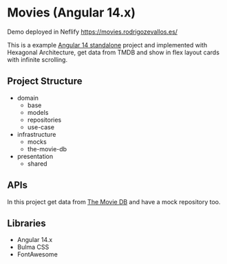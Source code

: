 # Movies (Angular 14.x)

Demo deployed in Neflify https://movies.rodrigozevallos.es/

This is a example [Angular 14 standalone](https://angular.io/guide/standalone-components) project and implemented with Hexagonal Architecture, get data from TMDB and show in flex layout cards with infinite scrolling.

## Project Structure

- domain
  - base
  - models
  - repositories
  - use-case
- infrastructure
  - mocks
  - the-movie-db
- presentation
  - shared

## APIs

In this project get data from [The Movie DB](https://www.themoviedb.org/) and have a mock repository too.

## Libraries

- Angular 14.x
- Bulma CSS
- FontAwesome
